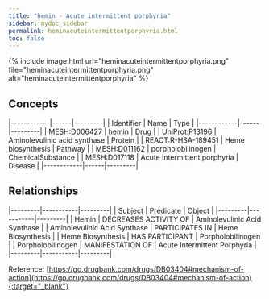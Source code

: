 ```yaml
---
title: "hemin - Acute intermittent porphyria"
sidebar: mydoc_sidebar
permalink: heminacuteintermittentporphyria.html
toc: false 
---
```


{% include image.html url="heminacuteintermittentporphyria.png" file="heminacuteintermittentporphyria.png" alt="heminacuteintermittentporphyria" %}

## Concepts

|------------|------|---------|
| Identifier | Name | Type    |
|------------|------|---------|
| MESH:D006427 | hemin | Drug |
| UniProt:P13196 | Aminolevulinic acid synthase | Protein |
| REACT:R-HSA-189451 | Heme biosynthesis | Pathway |
| MESH:D011162 | porpholobilinogen | ChemicalSubstance |
| MESH:D017118 | Acute intermittent porphyria | Disease |
|------------|------|---------|

## Relationships

|---------|-----------|---------|
| Subject | Predicate | Object  |
|---------|-----------|---------|
| Hemin | DECREASES ACTIVITY OF | Aminolevulinic Acid Synthase |
| Aminolevulinic Acid Synthase | PARTICIPATES IN | Heme Biosynthesis |
| Heme Biosynthesis | HAS PARTICIPANT | Porpholobilinogen |
| Porpholobilinogen | MANIFESTATION OF | Acute Intermittent Porphyria |
|---------|-----------|---------|

Reference: [https://go.drugbank.com/drugs/DB03404#mechanism-of-action](https://go.drugbank.com/drugs/DB03404#mechanism-of-action){:target="_blank"}